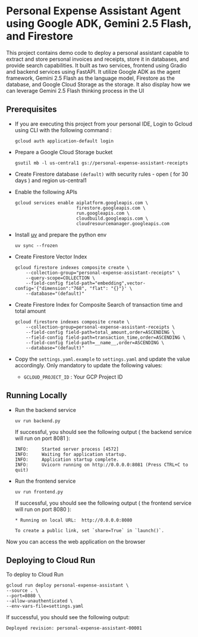 # Personal Expense Assistant Agent using Google ADK, Gemini 2.5 Flash, and Firestore

This project contains demo code to deploy a personal assistant capable to extract and store personal invoices and receipts, store it in databases, and provide search capabilities. It built as two services, frontend using Gradio and backend services using FastAPI. It utilize Google ADK as the agent framework, Gemini 2.5 Flash as the language model, Firestore as the database, and Google Cloud Storage as the storage. It also display how we can leverage Gemini 2.5 Flash thinking process in the UI

## Prerequisites

- If you are executing this project from your personal IDE, Login to Gcloud using CLI with the following command :

    ```shell
    gcloud auth application-default login
    ```

- Prepare a Google Cloud Storage bucket

    ```shell
    gsutil mb -l us-central1 gs://personal-expense-assistant-receipts
    ```

- Create Firestore database `(default)` with security rules - open ( for 30 days ) and region us-central1

- Enable the following APIs

    ```shell
    gcloud services enable aiplatform.googleapis.com \
                           firestore.googleapis.com \
                           run.googleapis.com \
                           cloudbuild.googleapis.com \
                           cloudresourcemanager.googleapis.com
    ```

- Install [uv](https://docs.astral.sh/uv/getting-started/installation/) and prepare the python env

    ```shell
    uv sync --frozen
    ```

- Create Firestore Vector Index

    ```shell
    gcloud firestore indexes composite create \
        --collection-group="personal-expense-assistant-receipts" \
        --query-scope=COLLECTION \
        --field-config field-path="embedding",vector-config='{"dimension":"768", "flat": "{}"}' \
        --database="(default)"
    ```

- Create Firestore Index for Composite Search of transaction time and total amount

    ```shell
    gcloud firestore indexes composite create \
        --collection-group=personal-expense-assistant-receipts \
        --field-config field-path=total_amount,order=ASCENDING \
        --field-config field-path=transaction_time,order=ASCENDING \
        --field-config field-path=__name__,order=ASCENDING \
        --database="(default)"
    ```

- Copy the `settings.yaml.example` to `settings.yaml` and update the value accordingly. Only mandatory to update the following values:
  - `GCLOUD_PROJECT_ID` : Your GCP Project ID

## Running Locally

- Run the backend service

    ```shell
    uv run backend.py
    ```

    If successful, you should see the following output ( the backend service will run on port 8081 ):

    ```shell
    INFO:     Started server process [4572]
    INFO:     Waiting for application startup.
    INFO:     Application startup complete.
    INFO:     Uvicorn running on http://0.0.0.0:8081 (Press CTRL+C to quit)
    ```

- Run the frontend service

    ```shell
    uv run frontend.py
    ```

    If successful, you should see the following output ( the frontend service will run on port 8080 ):

    ```shell
    * Running on local URL:  http://0.0.0.0:8080

    To create a public link, set `share=True` in `launch()`.
    ```

Now you can access the web application on the browser

## Deploying to Cloud Run

To deploy to Cloud Run

```shell
gcloud run deploy personal-expense-assistant \
--source . \
--port=8080 \
--allow-unauthenticated \
--env-vars-file=settings.yaml
```

If successful, you should see the following output:

```shell
Deployed revision: personal-expense-assistant-00001
```
